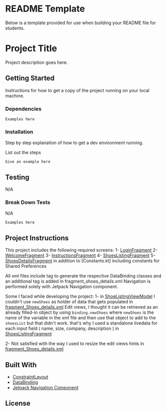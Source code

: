 # README Template

Below is a template provided for use when building your README file for students.

# Project Title

Project description goes here.

## Getting Started

Instructions for how to get a copy of the project running on your local machine.

### Dependencies

```
Examples here
```

### Installation

Step by step explanation of how to get a dev environment running.

List out the steps

```
Give an example here
```

## Testing

N/A

### Break Down Tests

N/A

```
Examples here
```

## Project Instructions

This project includes the following required screens:
1- [LoginFragment](starter/app/src/main/java/com/udacity/shoestore/login/presentation/LoginFragment.kt)
2- [WelcomeFragment](starter/app/src/main/java/com/udacity/shoestore/welcome/presentation/WelcomeFragment.kt)
3- [InstructionsFragment](starter/app/src/main/java/com/udacity/shoestore/instructions/presentation/InstructionsFragment.kt)
4- [ShoesListingFragment](starter/app/src/main/java/com/udacity/shoestore/shoesListing/presentation/ShoesListingFragment.kt)
5- [ShoesDetailsFragment](starter/app/src/main/java/com/udacity/shoestore/shoesDetails/presentation/ShoesDetailsFragment.kt)
in addition to [Constants.kt] including constants for Shared Preferences

All xml files include <layout> tag to generate the respective DataBinding classes and an
additional <data> tag is added in fragment_shoes_details.xml Navigation is performed solely with
Jetpack Navigation component.

Some I faced while developing the project:
1-
in [ShoeListingViewModel](starter/app/src/main/java/com/udacity/shoestore/shoesListing/presentation/ShoeListingViewModel.kt)
I couldn't use `newShoes` as holder of data that gets populated
in [fragment_Shoes_details.xml](starter/app/src/main/res/layout/fragment_shoes_details.xml)
Edit views, I thought it can be retrieved as an already filled-in object by using `binding.newShoes`
where `newShoes` is the name of the variable in the xml file and then use that object to add to the
`shoesList` but that didn't work. that's why I used a standalone livedata for each input field (
name, size, company, description )
in [ShoesListingFragment](starter/app/src/main/java/com/udacity/shoestore/shoesListing/presentation/ShoesListingFragment.kt)

2- Not satisfied with the way I used to resize the edit views hints
in [fragment_Shoes_details.xml](starter/app/src/main/res/layout/fragment_shoes_details.xml)

## Built With

* [ConstraintLayout](https://developer.android.com/reference/androidx/constraintlayout/widget/ConstraintLayout)
* [DataBinding](https://developer.android.com/topic/libraries/data-binding)
* [Jetpack Navigation Component](https://developer.android.com/guide/navigation/navigation-getting-started)

## License
